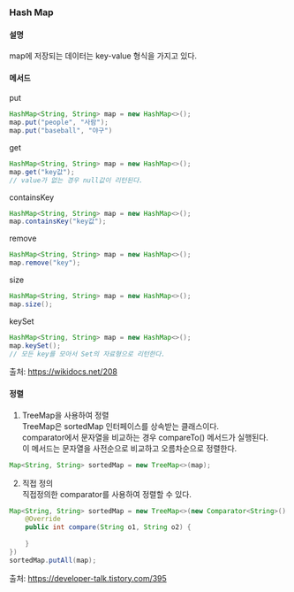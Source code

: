### Hash Map
#### 설명
map에 저장되는 데이터는 key-value 형식을 가지고 있다.
#### 메서드
put
```java
HashMap<String, String> map = new HashMap<>();
map.put("people", "사람");
map.put("baseball", "야구")
```
get
```java
HashMap<String, String> map = new HashMap<>();
map.get("key값");
// value가 없는 경우 null값이 리턴된다.
```
containsKey
```java
HashMap<String, String> map = new HashMap<>();
map.containsKey("key값");
```
remove
```java
HashMap<String, String> map = new HashMap<>();
map.remove("key");
```
size
```java
HashMap<String, String> map = new HashMap<>();
map.size();
```
keySet
```java
HashMap<String, String> map = new HashMap<>();
map.keySet();
// 모든 key를 모아서 Set의 자료형으로 리턴한다.
```
출처: https://wikidocs.net/208

#### 정렬
1. TreeMap을 사용하여 정렬   
TreeMap은 sortedMap 인터페이스를 상속받는 클래스이다.   
comparator에서 문자열을 비교하는 경우 compareTo() 메서드가 실행된다.   
이 메서드는 문자열을 사전순으로 비교하고 오름차순으로 정렬한다.   
```java
Map<String, String> sortedMap = new TreeMap<>(map);
```
2. 직접 정의   
직접정의한 comparator를 사용하여 정렬할 수 있다.
```java
Map<String, String> sortedMap = new TreeMap<>(new Comparator<String>() {
    @Override
    public int compare(String o1, String o2) {
       
    }
})
sortedMap.putAll(map);
```   

출처: https://developer-talk.tistory.com/395